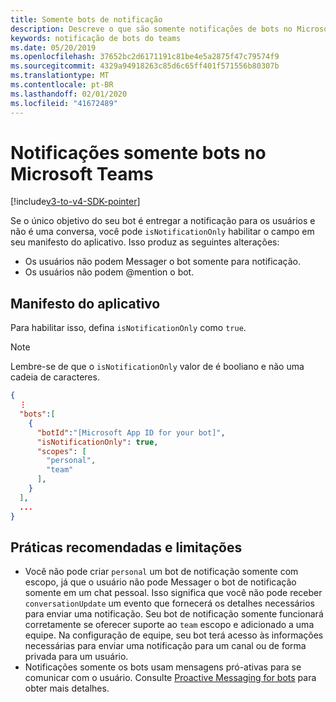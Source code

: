 ```yaml
---
title: Somente bots de notificação
description: Descreve o que são somente notificações de bots no Microsoft Teams
keywords: notificação de bots do teams
ms.date: 05/20/2019
ms.openlocfilehash: 37652bc2d6171191c81be4e5a2875f47c79574f9
ms.sourcegitcommit: 4329a94918263c85d6c65ff401f571556b80307b
ms.translationtype: MT
ms.contentlocale: pt-BR
ms.lasthandoff: 02/01/2020
ms.locfileid: "41672489"
---
```

# <a name="notification-only-bots-in-microsoft-teams"></a>Notificações somente bots no Microsoft Teams

[!include[v3-to-v4-SDK-pointer](~/includes/v3-to-v4-pointer-bots.md)]

Se o único objetivo do seu bot é entregar a notificação para os usuários e não é uma conversa, você pode `isNotificationOnly` habilitar o campo em seu manifesto do aplicativo. Isso produz as seguintes alterações:

* Os usuários não podem Messager o bot somente para notificação.
* Os usuários não podem @mention o bot.

## <a name="app-manifest"></a>Manifesto do aplicativo

Para habilitar isso, defina `isNotificationOnly` como `true`.

> [!NOTE]
> Lembre-se de que o `isNotificationOnly` valor de é booliano e não uma cadeia de caracteres.

```json
{
  ⋮
  "bots":[
    {
      "botId":"[Microsoft App ID for your bot]",
      "isNotificationOnly": true,
      "scopes": [
        "personal",
        "team"
      ],
    }
  ],
  ...
}
```

## <a name="best-practices-and-limitations"></a>Práticas recomendadas e limitações

* Você não pode criar `personal` um bot de notificação somente com escopo, já que o usuário não pode Messager o bot de notificação somente em um chat pessoal. Isso significa que você não pode receber `conversationUpdate` um evento que fornecerá os detalhes necessários para enviar uma notificação. Seu bot de notificação somente funcionará corretamente se oferecer suporte ao `team` escopo e adicionado a uma equipe. Na configuração de equipe, seu bot terá acesso às informações necessárias para enviar uma notificação para um canal ou de forma privada para um usuário.
* Notificações somente os bots usam mensagens pró-ativas para se comunicar com o usuário. Consulte [Proactive Messaging for bots](~/resources/bot-v3/bot-conversations/bots-conv-proactive.md) para obter mais detalhes.
